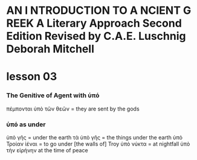 # AN I NTRODUCTION TO A NCIENT G REEK A Literary Approach Second Edition Revised by C.A.E. Luschnig Deborah Mitchell
# lesson 03

### The Genitive of Agent with ὑπό
πέμπονται ὑπὸ τῶν θεῶν = they are sent by the gods

### ὑπό as under
ὑπὸ γῆς = under the earth
τὰ ὑπὸ γῆς = the things under the earth
ὑπὸ Τροίαν ἰέναι = to go under [the walls of] Troy
ὑπὸ νύκτα = at nightfall
ὑπὸ τὴν εἰρήνην at the time of peace
